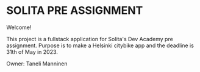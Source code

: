 # SOLITA PRE ASSIGNMENT
Welcome! 

This project is a fullstack application for Solita's Dev Academy pre assignment. Purpose is to make a Helsinki citybike app and the deadline is 31th of May in 2023.

Owner: Taneli Manninen
